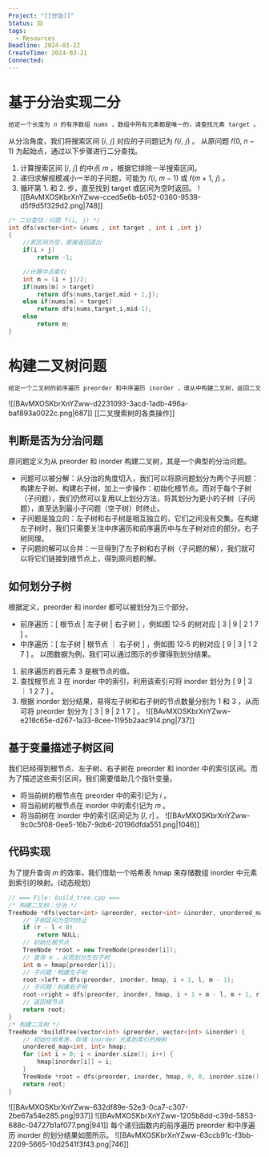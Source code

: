```yaml
---
Project: "[[分治]]"
Status: 🟨
tags:
  - Resources
Deadline: 2024-03-22
CreateTime: 2024-03-21
Connected:
---
```


# 基于分治实现二分
```cpp
给定一个长度为 𝑛 的有序数组 nums ，数组中所有元素都是唯一的，请查找元素 target 。
```
从分治角度，我们将搜索区间 [𝑖, 𝑗] 对应的子问题记为 𝑓(𝑖, 𝑗) 。
从原问题 𝑓(0, 𝑛 − 1) 为起始点，通过以下步骤进行二分查找。
1. 计算搜索区间 [𝑖, 𝑗] 的中点 𝑚 ，根据它排除一半搜索区间。
2. 递归求解规模减小一半的子问题，可能为 𝑓(𝑖, 𝑚 − 1) 或 𝑓(𝑚 + 1, 𝑗) 。
3. 循环第 1. 和 2. 步，直至找到 target 或区间为空时返回。
![[BAvMXOSKbrXnYZww-cced5e6b-b052-0360-9538-d5f9d5f329d2.png|748]]
```cpp
/* 二分查找：问题 f(i, j) */
int dfs(vector<int> &nums , int target , int i ,int j)
{
	//若区间为空，直接返回退出
	if(i > j)
		return -1;

	//计算中点索引
	int m = (i + j)/2;
	if(nums[m] > target)
		return dfs(nums,target,mid + 1,j);
	else if(nums[m] < target) 
		return dfs(nums,target,i,mid-1);
	else
		return m;
}
```

# 构建二叉树问题
```cpp
给定一个二叉树的前序遍历 preorder 和中序遍历 inorder ，请从中构建二叉树，返回二叉树的根节点。
```
![[BAvMXOSKbrXnYZww-d2231093-3acd-1adb-496a-baf893a0022c.png|687]]
[[二叉搜索树的各类操作]]
## 判断是否为分治问题
原问题定义为从 preorder 和 inorder 构建二叉树，其是一个典型的分治问题。
- 问题可以被分解：从分治的角度切入，我们可以将原问题划分为两个子问题：构建左子树、构建右子树，加上一步操作：初始化根节点。而对于每个子树（子问题），我们仍然可以复用以上划分方法，将其划分为更小的子树（子问题），直至达到最小子问题（空子树）时终止。
- 子问题是独立的：左子树和右子树是相互独立的，它们之间没有交集。在构建左子树时，我们只需要关注中序遍历和前序遍历中与左子树对应的部分。右子树同理。
- 子问题的解可以合并：一旦得到了左子树和右子树（子问题的解），我们就可以将它们链接到根节点上，得到原问题的解。
## 如何划分子树
根据定义，preorder 和 inorder 都可以被划分为三个部分。
- 前序遍历：[ 根节点 | 左子树 | 右子树 ] ，例如图 12‑5 的树对应 [ 3 | 9 | 2 1 7 ] 。
- 中序遍历：[ 左子树 | 根节点 ｜ 右子树 ] ，例如图 12‑5 的树对应 [ 9 | 3 | 1 2 7 ] 。
以图数据为例，我们可以通过图示的步骤得到划分结果。
1. 前序遍历的首元素 3 是根节点的值。
2. 查找根节点 3 在 inorder 中的索引，利用该索引可将 inorder 划分为 [ 9 | 3 ｜ 1 2 7 ] 。
3. 根据 inorder 划分结果，易得左子树和右子树的节点数量分别为 1 和 3 ，从而可将 preorder 划分为
[ 3 | 9 | 2 1 7 ] 。
![[BAvMXOSKbrXnYZww-e218c65e-d267-1a33-8cee-1195b2aac914.png|737]]

## 基于变量描述子树区间
我们已经得到根节点、左子树、右子树在 preorder 和 inorder 中的索引区间。而为了描述这些索引区间，我们需要借助几个指针变量。
- 将当前树的根节点在 preorder 中的索引记为 𝑖 。
- 将当前树的根节点在 inorder 中的索引记为 𝑚 。
- 将当前树在 inorder 中的索引区间记为 [𝑙, 𝑟] 。
![[BAvMXOSKbrXnYZww-9c0c5f08-0ee5-16b7-9db6-20196dfda551.png|1046]]

## 代码实现
为了提升查询 𝑚 的效率，我们借助一个哈希表 hmap 来存储数组 inorder 中元素到索引的映射。(动态规划)
```cpp
// === File: build_tree.cpp ===
/* 构建二叉树：分治 */
TreeNode *dfs(vector<int> &preorder, vector<int> &inorder, unordered_map<int, int> &hmap, int i, int l,int r) {
	// 子树区间为空时终止
	if (r - l < 0)
		return NULL;
	// 初始化根节点
	TreeNode *root = new TreeNode(preorder[i]);
	// 查询 m ，从而划分左右子树
	int m = hmap[preorder[i]];
	// 子问题：构建左子树
	root->left = dfs(preorder, inorder, hmap, i + 1, l, m - 1);
	// 子问题：构建右子树
	root->right = dfs(preorder, inorder, hmap, i + 1 + m - l, m + 1, r);
	// 返回根节点
	return root;
}
/* 构建二叉树 */
TreeNode *buildTree(vector<int> &preorder, vector<int> &inorder) {
	// 初始化哈希表，存储 inorder 元素到索引的映射
	unordered_map<int, int> hmap;
	for (int i = 0; i < inorder.size(); i++) {
		hmap[inorder[i]] = i;
	}
	TreeNode *root = dfs(preorder, inorder, hmap, 0, 0, inorder.size() - 1);
	return root;
}
```
![[BAvMXOSKbrXnYZww-632df89e-52e3-0ca7-c307-2be67a54e285.png|937]]
![[BAvMXOSKbrXnYZww-1205b8dd-c39d-5853-688c-04727b1af077.png|941]]
每个递归函数内的前序遍历 preorder 和中序遍历 inorder 的划分结果如图所示。
![[BAvMXOSKbrXnYZww-63ccb91c-f3bb-2209-5665-10d2541f3f43.png|746]]